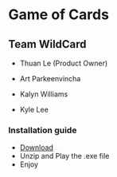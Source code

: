 # Game of Cards

## Team WildCard

- Thuan Le (Product Owner)

- Art Parkeenvincha

- Kalyn Williams

- Kyle Lee

### Installation guide

 - [Download](https://github.com/thuanle123/GameOfCards/releases/tag/4.0)
 - Unzip and Play the .exe file
 - Enjoy


